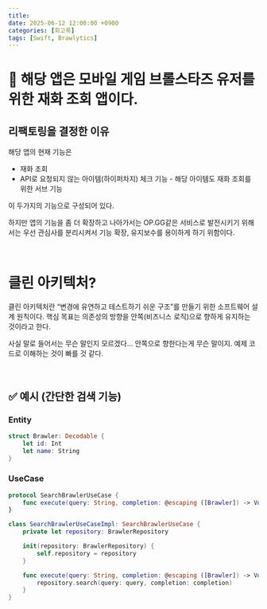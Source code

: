 ```yaml
---
title: 
date: 2025-06-12 12:00:00 +0900
categories: [회고록]
tags: [Swift, Brawlytics]
---
```


# 📌 해당 앱은 모바일 게임 브롤스타즈 유저를 위한 재화 조회 앱이다.

## 리팩토링을 결정한 이유

해당 앱의 현재 기능은 

- 재화 조회
- API로 요청되지 않는 아이템(하이퍼차지) 체크 기능 - 해당 아이템도 재화 조회를 위한 서브 기능

이 두가지의 기능으로 구성되어 있다. 

하지만 앱의 기능을 좀 더 확장하고 나아가서는 OP.GG같은 서비스로 발전시키기 위해서는 우선 관심사를 분리시켜서 기능 확장, 유지보수를 용이하게 하기 위함이다.

</br>

# 클린 아키텍처?
클린 아키텍처란 “변경에 유연하고 테스트하기 쉬운 구조”를 만들기 위한 소프트웨어 설계 원칙이다. 핵심 목표는 의존성의 방향을 안쪽(비즈니스 로직)으로 향하게 유지하는 것이라고 한다.

사실 말로 들어서는 무슨 말인지 모르겠다… 안쪽으로 향한다는게 무슨 말이지. 예제 코드로 이해하는 것이 빠를 것 같다.

</br>

## ✅ 예시 (간단한 검색 기능)

### Entity

```swift
struct Brawler: Decodable {
    let id: Int
    let name: String
}
```

### UseCase

```swift
protocol SearchBrawlerUseCase {
    func execute(query: String, completion: @escaping ([Brawler]) -> Void)
}

class SearchBrawlerUseCaseImpl: SearchBrawlerUseCase {
    private let repository: BrawlerRepository

    init(repository: BrawlerRepository) {
        self.repository = repository
    }

    func execute(query: String, completion: @escaping ([Brawler]) -> Void) {
        repository.search(query: query, completion: completion)
    }
}
```
